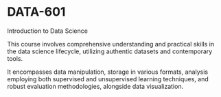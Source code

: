 # DATA-601
Introduction to Data Science

This course involves comprehensive understanding and practical skills in the data science lifecycle, utilizing authentic datasets and contemporary tools. 

It encompasses data manipulation, storage in various formats, analysis employing both supervised and unsupervised learning techniques, and robust evaluation methodologies, alongside data visualization.
